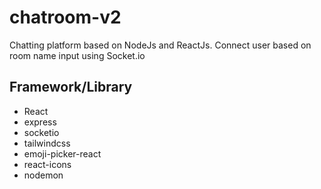 # chatroom-v2
 Chatting platform based on NodeJs and ReactJs. 
 Connect user based on room name input using Socket.io
 
## Framework/Library
* React
* express
* socketio
* tailwindcss
* emoji-picker-react
* react-icons
* nodemon
